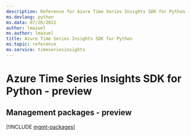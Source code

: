 ```yaml
---
description: Reference for Azure Time Series Insights SDK for Python
ms.devlang: python
ms.data: 07/26/2022
author: lmazuel
ms.author: lmazuel
title: Azure Time Series Insights SDK for Python
ms.topic: reference
ms.service: timeseriesinsights
---
```

# Azure Time Series Insights SDK for Python - preview

## Management packages - preview
[!INCLUDE [mgmt-packages](time-series-insights-mgmt-index.md)]